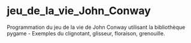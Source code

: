 # jeu_de_la_vie_John_Conway
Programmation du jeu de la vie de John Conway utilisant la bibliothèque pygame - Exemples du clignotant, glisseur, floraison, grenouille. 
